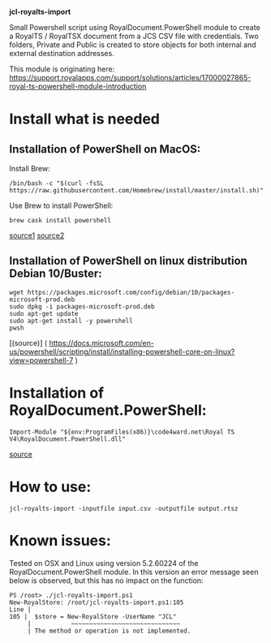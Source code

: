 **jcl-royalts-import**

Small Powershell script using RoyalDocument.PowerShell module to create a RoyalTS / RoyalTSX document from a JCS CSV file with credentials. Two folders, Private and Public is created to store objects for both internal and external destination addresses.

This module is originating here: https://support.royalapps.com/support/solutions/articles/17000027865-royal-ts-powershell-module-introduction

# Install what is needed

## Installation of PowerShell on MacOS:
Install Brew:

```
/bin/bash -c "$(curl -fsSL https://raw.githubusercontent.com/Homebrew/install/master/install.sh)"
```

Use Brew to install PowerShell:
```
brew cask install powershell
```

[source1](https://brew.sh/) [source2]( https://docs.microsoft.com/en-us/powershell/scripting/install/installing-powershell-core-on-macos?view=powershell-7 )

## Installation of PowerShell on linux distribution Debian 10/Buster:

```
wget https://packages.microsoft.com/config/debian/10/packages-microsoft-prod.deb
sudo dpkg -i packages-microsoft-prod.deb
sudo apt-get update
sudo apt-get install -y powershell
pwsh
```

[(source)] ( https://docs.microsoft.com/en-us/powershell/scripting/install/installing-powershell-core-on-linux?view=powershell-7 )

# Installation of RoyalDocument.PowerShell:
```
Import-Module "${env:ProgramFiles(x86)}\code4ward.net\Royal TS V4\RoyalDocument.PowerShell.dll"
```

[source]( https://support.royalapps.com/support/solutions/articles/17000027865-royal-ts-powershell-module-introduction )

# How to use:

```
jcl-royalts-import -inputfile input.csv -outputfile output.rtsz
```


# Known issues:

Tested on OSX and Linux using version 5.2.60224 of the RoyalDocument.PowerShell module. In this version an error message seen below is observed, but this has no impact on the function:

```
PS /root> ./jcl-royalts-import.ps1
New-RoyalStore: /root/jcl-royalts-import.ps1:105
Line |
105 |  $store = New-RoyalStore -UserName "JCL"
     |           ~~~~~~~~~~~~~~~~~~~~~~~~~~~~~~
     | The method or operation is not implemented.
```
